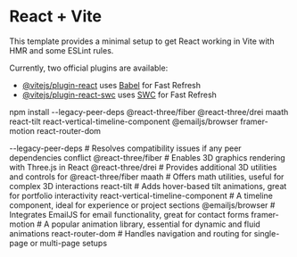# React + Vite

This template provides a minimal setup to get React working in Vite with HMR and some ESLint rules.

Currently, two official plugins are available:

- [@vitejs/plugin-react](https://github.com/vitejs/vite-plugin-react/blob/main/packages/plugin-react/README.md) uses [Babel](https://babeljs.io/) for Fast Refresh
- [@vitejs/plugin-react-swc](https://github.com/vitejs/vite-plugin-react-swc) uses [SWC](https://swc.rs/) for Fast Refresh


npm install --legacy-peer-deps @react-three/fiber @react-three/drei maath react-tilt react-vertical-timeline-component @emailjs/browser framer-motion react-router-dom


--legacy-peer-deps              # Resolves compatibility issues if any peer dependencies conflict
@react-three/fiber              # Enables 3D graphics rendering with Three.js in React
@react-three/drei               # Provides additional 3D utilities and controls for @react-three/fiber
maath                           # Offers math utilities, useful for complex 3D interactions
react-tilt                      # Adds hover-based tilt animations, great for portfolio interactivity
react-vertical-timeline-component # A timeline component, ideal for experience or project sections
@emailjs/browser                # Integrates EmailJS for email functionality, great for contact forms
framer-motion                   # A popular animation library, essential for dynamic and fluid animations
react-router-dom                # Handles navigation and routing for single-page or multi-page setups
